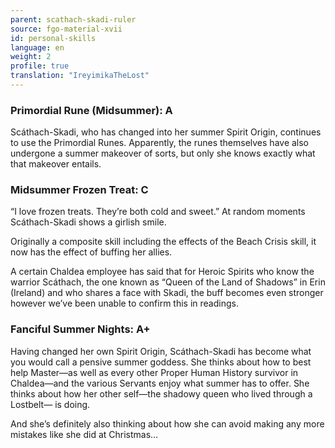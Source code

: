 ```yaml
---
parent: scathach-skadi-ruler
source: fgo-material-xvii
id: personal-skills
language: en
weight: 2
profile: true
translation: "IreyimikaTheLost"
---
```


### Primordial Rune (Midsummer): A

Scáthach-Skadi, who has changed into her summer Spirit Origin, continues to use the Primordial Runes. Apparently, the runes themselves have also undergone a summer makeover of sorts, but only she knows exactly what that makeover entails.

### Midsummer Frozen Treat: C

“I love frozen treats. They’re both cold and sweet.” At random moments Scáthach-Skadi shows a girlish smile.

Originally a composite skill including the effects of the Beach Crisis skill, it now has the effect of buffing her allies.

A certain Chaldea employee has said that for Heroic Spirits who know the warrior Scáthach, the one known as “Queen of the Land of Shadows” in Erin (Ireland) and who shares a face with Skadi, the buff becomes even stronger however we’ve been unable to confirm this in readings.

### Fanciful Summer Nights: A+

Having changed her own Spirit Origin, Scáthach-Skadi has become what you would call a pensive summer goddess. She thinks about how to best help Master—as well as every other Proper Human History survivor in Chaldea—and the various Servants enjoy what summer has to offer. She thinks about how her other self—the shadowy queen who lived through a Lostbelt— is doing.

And she’s definitely also thinking about how she can avoid making any more mistakes like she did at Christmas…
